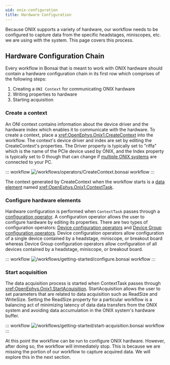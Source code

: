 ```yaml
---
uid: onix-configuration
title: Hardware Configuration
---
```


Because ONIX supports a variety of hardware, our workflow needs to be configured
to capture data from the specific headstages, miniscopes, etc. we are using with the
system. This page covers this process.

## Hardware Configuration Chain

Every workflow in Bonsai that is meant to work with ONIX hardware should contain a hardware
configuration chain in its first row which comprises of the following steps:

1) Creating a `ONI Context` for communicating ONIX hardware
2) Writing properties to hardware
3) Starting acquisition

### Create a context

An ONI context contains information about the device driver and the hardware
index which enables it to communicate with the hardware. To create a context,
place a <xref:OpenEphys.Onix1.CreateContext> into the workflow. The context's
device driver and index are set by editing the CreateContext's properties. The
Driver property is typically set to "riffa" which is the name of the PCIe device
used by ONIX, and the Index property is typically set to 0 though that can
change if [multiple ONIX systems](xref:onix-acquisition#multiple-onix-systems) are connected to your
PC.

::: workflow
![/workflows/operators/CreateContext.bonsai workflow](../../workflows/operators/CreateContext.bonsai)
:::

The context generated by CreateContext when the workflow starts is a [data
element](xref:data-elements) named <xref:OpenEphys.Onix1.ContextTask>.

### Configure hardware elements

Hardware configuration is performed when `ContextTask` passes through a [configuration
operator](xref:configure). A configuration operator allows the user to configure hardware by editing
its properties. There are two types of configuration operators: [Device configuration
operators](xref:device-configure) and [Device Group configuration operators](xref:configure).
Device configuration operators allow configuration of a single device contained by a headstage,
miniscope, or breakout board whereas Device Group configuration operators allow configuration of all
devices contained by a headstage, miniscope, or breakout board.
<!--We recommend using Device Group configuration operators for concision and
ease-of-use, though device operators can be helpful in more advanced workflows that require writing
to hardware while the workflow is running.

Any number of configuration operators can be chained following a CreateContext operator. If you use
only Device Group configuration operators, you'll have between one and three total
configuration operators: one for the breakout board and one for each port that is connected to a
headstage or miniscope.  -->

::: workflow
![/workflows/getting-started/configure.bonsai workflow](../../workflows/getting-started/configure.bonsai)
:::

### Start acquisition

The data acquisition process is started when ContextTask passes through
<xref:OpenEphys.Onix1.StartAcquisition>. StartAcquisition allows the user to set parameters that are
related to data acquisition such as ReadSize and WriteSize. Setting the ReadSize property for a
particular workflow is a balancing act of minimizing latency of data data transfers from the ONIX
system and avoiding data accumulation in the ONIX system's hardware buffer.

<!-- TODO: Need a separate tutorial or guide on this -->

::: workflow
![/workflows/getting-started/start-acquisition.bonsai workflow](../../workflows/getting-started/start-acquisition.bonsai)
:::

At this point the workflow can be run to configure ONIX hardware. However,
after doing so, the workflow will immediately stop. This is because we are
missing the portion of our workflow to capture acquired data. We will explore 
this in the next section.